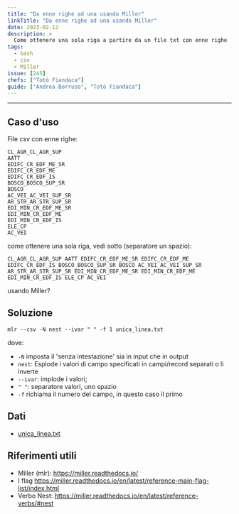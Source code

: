 ```yaml
---
title: "Da enne righe ad una usando Miller"
linkTitle: "Da enne righe ad una usando Miller"
date: 2023-02-12
description: >
  Come ottenere una sola riga a partire da un file txt con enne righe
tags:
  - bash
  - csv
  - Miller
issue: [245]
chefs: ["Totò Fiandaca"]
guide: ["Andrea Borruso", "Totò Fiandaca"]
---
```


---

## Caso d'uso

File csv con enne righe:

```
CL_AGR_CL_AGR_SUP
AATT
EDIFC_CR_EDF_ME_SR
EDIFC_CR_EDF_ME
EDIFC_CR_EDF_IS
BOSCO_BOSCO_SUP_SR
BOSCO
AC_VEI_AC_VEI_SUP_SR
AR_STR_AR_STR_SUP_SR
EDI_MIN_CR_EDF_ME_SR
EDI_MIN_CR_EDF_ME
EDI_MIN_CR_EDF_IS
ELE_CP
AC_VEI
```
come ottenere una sola riga, vedi sotto (separatore un spazio):

```
CL_AGR_CL_AGR_SUP AATT EDIFC_CR_EDF_ME_SR EDIFC_CR_EDF_ME EDIFC_CR_EDF_IS BOSCO_BOSCO_SUP_SR BOSCO AC_VEI_AC_VEI_SUP_SR AR_STR_AR_STR_SUP_SR EDI_MIN_CR_EDF_ME_SR EDI_MIN_CR_EDF_ME EDI_MIN_CR_EDF_IS ELE_CP AC_VEI
```

usando Miller?

## Soluzione

```
mlr --csv -N nest --ivar " " -f 1 unica_linea.txt
```

dove:
- `-N` imposta il 'senza intestazione' sia in input che in output
- `nest`: Esplode i valori di campo specificati in campi/record separati o li inverte
- `--ivar`: implode i valori;
- `" "`: separatore valori, uno spazio
- `-f` richiama il numero del campo, in questo caso il primo

## Dati

- [unica_linea.txt](https://github.com/opendatasicilia/tansignari/files/10716428/unica_linea.txt)

## Riferimenti utili

- Miller (mlr): <https://miller.readthedocs.io/>
- I flag https://miller.readthedocs.io/en/latest/reference-main-flag-list/index.html
- Verbo Nest: <https://miller.readthedocs.io/en/latest/reference-verbs/#nest>

